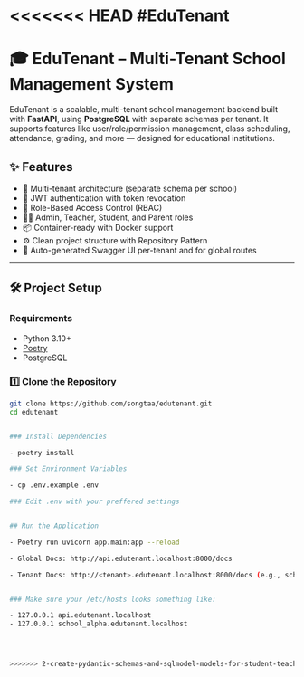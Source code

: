 <<<<<<< HEAD
#EduTenant
=======
# 🎓 EduTenant – Multi-Tenant School Management System

EduTenant is a scalable, multi-tenant school management backend built with **FastAPI**, using **PostgreSQL** with separate schemas per tenant. It supports features like user/role/permission management, class scheduling, attendance, grading, and more — designed for educational institutions.

## ✨ Features

- 🏫 Multi-tenant architecture (separate schema per school)
- 🔐 JWT authentication with token revocation
- 👥 Role-Based Access Control (RBAC)
- 🧑‍🏫 Admin, Teacher, Student, and Parent roles
- 📦 Container-ready with Docker support
- ⚙️ Clean project structure with Repository Pattern
- 📄 Auto-generated Swagger UI per-tenant and for global routes

---

## 🛠 Project Setup

### Requirements

- Python 3.10+
- [Poetry](https://python-poetry.org/docs/#installation)
- PostgreSQL

### 1️⃣ Clone the Repository

```bash
git clone https://github.com/songtaa/edutenant.git
cd edutenant


### Install Dependencies

- poetry install

### Set Environment Variables 

- cp .env.example .env

### Edit .env with your preffered settings


## Run the Application

- Poetry run uvicorn app.main:app --reload

- Global Docs: http://api.edutenant.localhost:8000/docs

- Tenant Docs: http://<tenant>.edutenant.localhost:8000/docs (e.g., school_alpha)


### Make sure your /etc/hosts looks something like: 

- 127.0.0.1 api.edutenant.localhost
- 127.0.0.1 school_alpha.edutenant.localhost




>>>>>>> 2-create-pydantic-schemas-and-sqlmodel-models-for-student-teacher-parent-class-course-and-module
